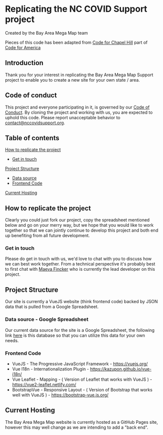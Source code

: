 # Replicating the NC COVID Support project

Created by the Bay Area Mega Map team 

Pieces of this code has been adapted from [Code for Chapel Hill](http://www.codeforchapelhill.com/) part of [Code for America](https://www.codeforamerica.org/)

## Introduction

Thank you for your interest in replicating the Bay Area Mega Map Support project to enable you to create a new site for your own state / area.

## Code of conduct

This project and everyone participating in it, is governed by our [Code of Conduct](code_of_conduct.md). By cloning the project and working with us, you are expected to uphold this code. Please report unacceptable behavior to [contact@nccovidsupport.org](mailto:contact@nccovidsupport.org).

## Table of contents

[How to replicate the project](#how-to-replicate-the-project)

- [Get in touch](#get-in-touch)

[Project Structure](#project-structure)

- [Data source](#data-source)
- [Frontend Code](#frontend-code)

[Current Hosting](#current-hosting)

## How to replicate the project

Clearly you could just fork our project, copy the spreadsheet mentioned below and go on your merry way, but we hope that you would like to work together so that we can jointly continue to develop this project and both end up benefiting from all future development.

### Get in touch

Please do get in touch with us, we'd love to chat with you to discuss how we can best work together. From a technical perspective it's probably best to first chat with [Maeva Fincker](https://github.com/mfincker) who is currently the lead developer on this project. 

## Project Structure

Our site is currently a VueJS website (think frontend code) backed by JSON data that is pulled from a Google Spreadsheet.

### Data source - Google Spreadsheet

Our current data source for the site is a Google Spreadsheet, the following link [here](https://docs.google.com/spreadsheets/d/1SOUonPM40Si4LrPoGrkUnujbmLBxCQe1SdxydH2dVI4/edit?usp=sharing) is this database so that you can utilize this data for your own needs. 

### Frontend Code

- VueJS - The Progressive JavaScript Framework - https://vuejs.org/
- Vue I18n - Internationalization Plugin - https://kazupon.github.io/vue-i18n/
- Vue Leaflet - Mapping - ( Version of Leaflet that works with VueJS ) - https://vue2-leaflet.netlify.com/
- BootstrapVue - Responsive Layout - ( Version of Bootstrap that works well with VueJS ) - https://bootstrap-vue.js.org/

## Current Hosting

The Bay Area Mega Map website is currently hosted as a GitHub Pages site, however this may well change as we are intending to add a "back end".
